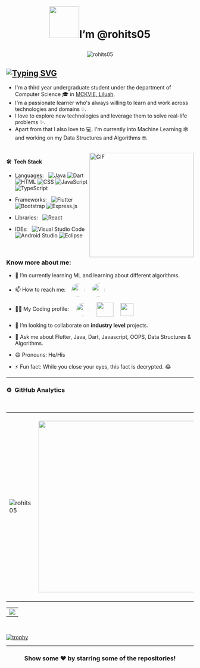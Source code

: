 # <p align="center"> <img src="https://i.pinimg.com/originals/57/5a/20/575a20918d349a354cc636a0d49b35a0.gif" width="80" height="85" />I’m @rohits05 </p>


<p align="center"> <img src="https://komarev.com/ghpvc/?username=rohits05&label=Profile%20views&color=0e75b6&style=flat" alt="rohits05" /> </p>

## [![Typing SVG](https://readme-typing-svg.herokuapp.com?right=true&color=FFFFFF&lines=Glad+To+See+You+Here+!+🤩+)](https://git.io/typing-svg)

* I'm a third year undergraduate student under the department of Computer Science 🎓 in [MCKVIE, Liluah](http://www.mckvie.edu.in/).
* I'm a passionate learner who's always willing to learn and work across technologies and domains 💡. 
* I love to explore new technologies and leverage them to solve real-life problems ✨. 
* Apart from that I also love to 💻. I'm currently into Machine Learning 🕸️ and working on my Data Structures and Algorithms 🤓.

<br />

<img align="right" height="280" width="280" alt="GIF" src="https://camo.githubusercontent.com/410dd0b1b800cd1e13965237beee2a32474be978/68747470733a2f2f6d656469612e67697068792e636f6d2f6d656469612f4d3967624264396e6244724f5475314d71782f67697068792e676966" />

 **🛠 &nbsp;Tech Stack**

- Languages: &nbsp;
  ![Java](https://img.shields.io/badge/-Java-333333?style=flat&logo=Java&logoColor=007ACC)
  ![Dart](https://img.shields.io/badge/-Dart-333333?style=flat&logo=Dart&logoColor=007ACC)
  ![HTML](https://img.shields.io/badge/-HTML-333333?style=flat&logo=HTML5)
  ![CSS](https://img.shields.io/badge/-CSS-333333?style=flat&logo=CSS3&logoColor=1572B6)
  ![JavaScript](https://img.shields.io/badge/-JavaScript-333333?style=flat&logo=javascript)
  ![TypeScript](https://img.shields.io/badge/-TypeScript-333333?style=flat&logo=typescript)

- Frameworks: &nbsp;
  ![Flutter](https://img.shields.io/badge/-Flutter-333333?style=flat&logo=flutter&logoColor=007ACC)
  ![Bootstrap](https://img.shields.io/badge/-Bootstrap-333333?style=flat&logo=bootstrap&logoColor=563D7C)
  ![Express.js](https://img.shields.io/badge/-Express.js-333333?style=flat&logo=node.js)

<!-- - Databases:  &nbsp;
  ![Firestore](https://img.shields.io/badge/-Firestore-333333?style=flat&logo=firebase)
  ![MongoDB Atlas](https://img.shields.io/badge/-MongoDB%20Atlas-333333?style=flat&logo=mongodb)
  ![MySql](https://img.shields.io/badge/-MySql-333333?style=flat&logo=mysql) -->
- Libraries: &nbsp;
  ![React](https://img.shields.io/badge/-React-333333?style=flat&logo=react) 
<!--   ![Next](https://img.shields.io/badge/-Nextjs-333333?style=flat&logo=nextjs)  -->

- IDEs: &nbsp;
  ![Visual Studio Code](https://img.shields.io/badge/-Visual%20Studio%20Code-333333?style=flat&logo=visual-studio-code&logoColor=007ACC)
  ![Android Studio](https://img.shields.io/badge/-Android%20Studio-333333?style=flat&logo=android-studio)
  ![Eclipse](https://img.shields.io/badge/-Eclipse-333333?style=flat&logo=eclipse)

<br>

### Know more about me:


- 🌱 I’m currently learning ML and learning about different algorithms.

- 📫 How to reach me:&nbsp; &nbsp; <a href="https://www.linkedin.com/in/rohits05/" target="blank"><img align="center" src="https://c.tenor.com/8q8PYGT5jW0AAAAd/linkedin-teameasil.gif" alt="" height="35" width="35" style="border-radius: 50px"/></a> &nbsp;  &nbsp; <a href="https://www.instagram.com/_rohit.shaw/" target="blank"><img align="center" src="https://static.dezeen.com/uploads/2016/05/instagram-logo-redesign-design-graphics-digital-media-app_dezeen_sq.gif" alt="" height="35" width="35" style="border-radius: 45px"/></a> &nbsp;


- 🏄‍♂️ My Coding profile:  &nbsp; &nbsp; <a href="https://codeforces.com/profile/rohits05" target="blank"><img align="center" src="https://play-lh.googleusercontent.com/EkSlLWf2-04k5Y5F_MDLqoXPdo0TyZX3zKdCfsEUDqVB7INUypTOd6AVmkE_X7ej3JuR" alt="" height="35" width="35" style="border-radius: 50px"/></a> &nbsp; &nbsp; <a href="https://leetcode.com/rohits05/" target="blank"><img align="center" src="https://camo.githubusercontent.com/cc970ca71436129d452abe304b052203754cf170951dd0a2a1903613f5b32999/68747470733a2f2f692e70696e696d672e636f6d2f6f726967696e616c732f37332f65312f35342f37336531353432323031316537363365613962333033613737333865373161332e676966" alt="" height="40" width="45" /></a> &nbsp; &nbsp; <a href="https://auth.geeksforgeeks.org/user/rohits05/practice/" target="blank"><img align="center" src="https://media.geeksforgeeks.org/wp-content/uploads/20210608021423/Output.gif" alt="" height="35" width="35" /></a>  

-  👯 I’m looking to collaborate on **industry level** projects.

-  💬 Ask me about Flutter, Java, Dart, Javascript, OOPS, Data Structures & Algorithms.

-  😄 Pronouns: He/His

-  ⚡ Fun fact: While you close your eyes, this fact is decrypted. 😂

<!-- ### Languages and Tools::

![C](https://img.shields.io/badge/C%20-%23E34F26.svg?&style=for-the-badge&logo=C&logoColor=white)
![C++](https://img.shields.io/badge/c++%20-%2300599C.svg?&style=for-the-badge&logo=c%2B%2B&ogoColor=white)
![HTML](https://img.shields.io/badge/html%20-%23E34F26.svg?&style=for-the-badge&logo=html5&logoColor=white)
![CSS](https://img.shields.io/badge/css%20-%231572B6.svg?&style=for-the-badge&logo=css3&logoColor=white)
![Python](https://img.shields.io/badge/python%20-%23E34F26.svg?&style=for-the-badge&logo=python&ogoColor=white)
![SQL](https://img.shields.io/badge/SQL%20-%2300599C.svg?&style=for-the-badge&logo=sql&ogoColor=white)
![SQL](https://img.shields.io/badge/Flask%20-%2300599C.svg?&style=for-the-badge&logo=flask&ogoColor=white)

![VSCode](https://img.shields.io/badge/-vscode-00a8e8?style=for-the-badge&logo=visual-studio-code)
![Git](https://img.shields.io/badge/git%20-%23F05033.svg?&style=for-the-badge&logo=git&logoColor=white)
![Linux](https://img.shields.io/badge/-linux-772953?style=for-the-badge&logo=linux)
 -->

<!--<p align="center"><img width="50%" src="https://github-readme-stats.vercel.app/api?username=vinaysaw&show_icons=true" /></p>

 <img align="center" src="https://github-readme-stats.vercel.app/api/top-langs/?username=syedareehaquasar&theme=radical&hide_langs_below=1" /> -->


<hr>

### ⚙️ &nbsp;GitHub Analytics
<table style="width:100%">
  <tr>
    <td> &nbsp; &nbsp; &nbsp; <img src="https://github-readme-stats.vercel.app/api?username=rohits05&show_icons=true&theme=tokyonight&count_private=true" alt="rohits05" /> &nbsp; &nbsp; &nbsp;</td>
   &nbsp; &nbsp; <td> &nbsp; &nbsp; &nbsp; <img width="460px" src="https://github-readme-stats.vercel.app/api/top-langs/?username=rohits05&hide=html&hide_title=true&hide_border=true&layout=compact&langs_count=6&text_color=000&icon_color=fff&bg_color=0,52fa5a,4dfcff,c64dff&theme=graywhite"> &nbsp; &nbsp; &nbsp;
</td> 

  </tr>
</table>

<!-- ![Code Time](http://img.shields.io/badge/Code%20Time-0%20secs-blue) -->

<table style="width:100%">
  <tr>
        <td> <img src="https://activity-graph.herokuapp.com/graph?username=rohits05&theme=github"> </td>
  </tr>
</table>
<br>
<!-- *** -->

<!-- **⚙🏆 &nbsp;Trophies**
<br> -->
[![trophy](https://github-profile-trophy.vercel.app/?username=rohits05&theme=onestar)](https://github.com/ryo-ma/github-profile-trophy) 

<hr>
<!-- <br> -->
<div align="center">

### Show some ❤️ by starring some of the repositories!

</div>

